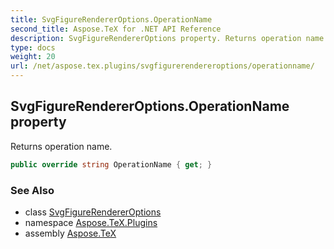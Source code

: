 ```yaml
---
title: SvgFigureRendererOptions.OperationName
second_title: Aspose.TeX for .NET API Reference
description: SvgFigureRendererOptions property. Returns operation name
type: docs
weight: 20
url: /net/aspose.tex.plugins/svgfigurerendereroptions/operationname/
---
```

## SvgFigureRendererOptions.OperationName property

Returns operation name.

```csharp
public override string OperationName { get; }
```

### See Also

* class [SvgFigureRendererOptions](../)
* namespace [Aspose.TeX.Plugins](../../svgfigurerendereroptions/)
* assembly [Aspose.TeX](../../../)


